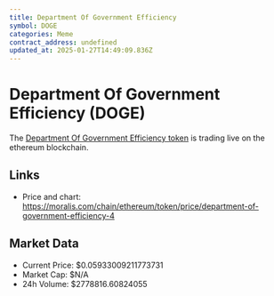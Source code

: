 ```yaml
---
title: Department Of Government Efficiency
symbol: DOGE
categories: Meme
contract_address: undefined
updated_at: 2025-01-27T14:49:09.836Z
---
```


# Department Of Government Efficiency (DOGE)
The [Department Of Government Efficiency token](https://moralis.com/chain/ethereum/token/price/department-of-government-efficiency-4) is trading live on the ethereum blockchain.

## Links
- Price and chart: https://moralis.com/chain/ethereum/token/price/department-of-government-efficiency-4

## Market Data
- Current Price: $0.05933009211773731
- Market Cap: $N/A
- 24h Volume: $2778816.60824055
